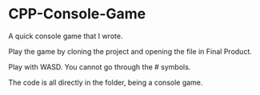 # CPP-Console-Game
A quick console game that I wrote.

Play the game by cloning the project and opening the file in Final Product.

Play with WASD. You cannot go through the # symbols.

The code is all directly in the folder, being a console game.
